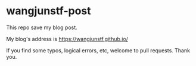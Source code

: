 # wangjunstf-post

This repo save my blog post.

My blog's address is https://wangjunstf.github.io/

If you find some typos, logical errors, etc, welcome to pull requests. Thank you.